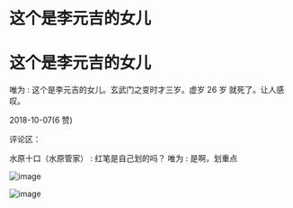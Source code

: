 # 这个是李元吉的女儿

# 这个是李元吉的女儿

唯为 : 这个是李元吉的女儿。玄武门之变时才三岁。虚岁 26 岁 就死了。让人感叹。

2018-10-07(6 赞)

评论区：

水原十口（水原管家） : 红笔是自己划的吗？ 唯为 : 是啊，划重点

![image](img/Image_260.png)

![image](img/Image_261.png)
